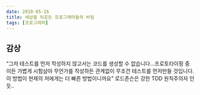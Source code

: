 ```yaml
---
date: 2010-05-16
title: 세상을 뒤흔든 프로그래머들의 비밀
tags: [프로그래머]
---
```


## 감상
“그저 테스트를 먼저 작성하지 않고서는 코드를 생성할 수 없습니다…프로토타이핑 중이든 가볍게 시험삼아 무언가를 작성하든 관계없이 무조건 테스트를 먼저만들 것입니다. 이 방법이 현재의 저에게는 더 빠른 방법이니까요” 로드존슨은 강한 TDD 원칙주의자 인듯..
